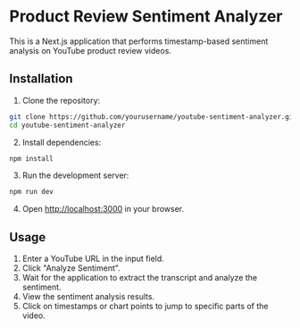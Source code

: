 # Product Review Sentiment Analyzer

This is a Next.js application that performs timestamp-based sentiment analysis on YouTube product review videos.

## Installation

1. Clone the repository:

```bash
git clone https://github.com/yourusername/youtube-sentiment-analyzer.git
cd youtube-sentiment-analyzer
```

2. Install dependencies:

```bash
npm install
```

3. Run the development server:

```bash
npm run dev
```

4. Open [http://localhost:3000](http://localhost:3000) in your browser.

## Usage

1. Enter a YouTube URL in the input field.
2. Click "Analyze Sentiment".
3. Wait for the application to extract the transcript and analyze the sentiment.
4. View the sentiment analysis results.
5. Click on timestamps or chart points to jump to specific parts of the video.
